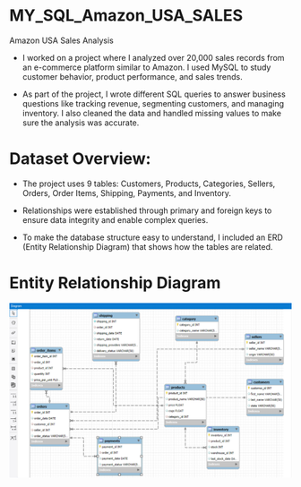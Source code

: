 # MY_SQL_Amazon_USA_SALES
Amazon USA Sales Analysis

* I worked on a project where I analyzed over 20,000 sales records from an e-commerce platform similar to Amazon. I used MySQL to study customer behavior, product performance, and sales trends.

* As part of the project, I wrote different SQL queries to answer business questions like tracking revenue, segmenting customers, and managing inventory. I also cleaned the data and handled missing values to make sure the analysis was accurate.

# Dataset Overview:

* The project uses 9 tables: Customers, Products, Categories, Sellers, Orders, Order Items, Shipping, Payments, and Inventory.

* Relationships were established through primary and foreign keys to ensure data integrity and enable complex queries.

* To make the database structure easy to understand, I included an ERD (Entity Relationship Diagram) that shows how the tables are related.

# Entity Relationship Diagram
![image alt](https://github.com/mdazharraza90/MY_SQL_Amazon_USA_SALES/blob/203efa3433ad65157aa43063b7e86abce911ef32/Screenshot%202025-09-17%20132938.png)
